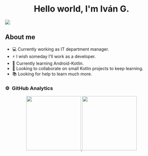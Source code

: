 <div align="center">
<h1 align="center">Hello world, I'm Iván G.</h1>
</div>
<img src="https://i.ibb.co/1JmF1rZ/1500x500.jpg">

## About me
- 💻 Currently working as IT department manager.
- ⚡ I wish someday I'll work as a developer.
- 🤖 Currently learning Android-Kotlin.
- 👯 Looking to collaborate on small Kotlin projects to keep learning.
- 📚 Looking for help to learn much more.

### ⚙️ &nbsp;GitHub Analytics

<p align="center">
<a href="https://github.com/choyasoft">
  <img height="180em" src="https://github-readme-stats-eight-theta.vercel.app/api?username=choyasoft&show_icons=true&theme=algolia&include_all_commits=true&count_private=true"/>
  <img height="180em" src="https://github-readme-stats-eight-theta.vercel.app/api/top-langs/?username=choyasoft&layout=compact&langs_count=8&theme=algolia"/>
</a>
</p>
